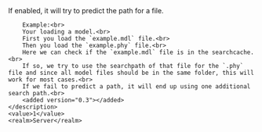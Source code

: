 <function name="holylib_filesystem_predictpath" parent="" type="libraryfield">
    <description>
		If enabled, it will try to predict the path for a file.<br>

		Example:<br>
		Your loading a model.<br>
		First you load the `example.mdl` file.<br>
		Then you load the `example.phy` file.<br>
		Here we can check if the `example.mdl` file is in the searchcache.<br>
		If so, we try to use the searchpath of that file for the `.phy` file and since all model files should be in the same folder, this will work for most cases.<br>
		If we fail to predict a path, it will end up using one additional search path.<br>
		<added version="0.3"></added>
    </description>
    <value>1</value>
    <realm>Server</realm>
</function>

